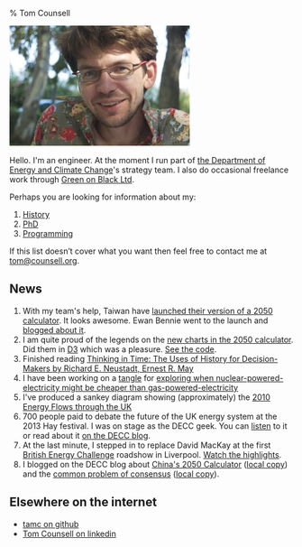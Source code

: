 % Tom Counsell

![](tomcounsell.jpg)

Hello. I'm an engineer. At the moment I run part of [the Department
of Energy and Climate Change][decc]'s strategy team. I also do occasional freelance work through [Green on Black Ltd][gnb].

Perhaps you are looking for information about my:

1.  [History](view/History.html)
2.  [PhD](view/Phd.html)
6.  [Programming](/programming/index.html)

If this list doesn’t cover what you want then feel free to contact me at <tom@counsell.org>.

News
----

1.  With my team's help, Taiwan have [launched their version of a 2050 calculator](http://my2050.twenergy.org.tw). It looks awesome. Ewan Bennie went to the launch and [blogged about it](http://blog.decc.gov.uk/2013/12/03/made-in-taiwan/).
1.  I am quite proud of the legends on the [new charts in the 2050 calculator](http://2050-calculator-tool.decc.gov.uk). Did them in [D3](http://d3js.org) which was a pleasure. [See the code](https://github.com/decc/twenty-fifty/blob/master/src/javascripts/stacked_area_chart.js.coffee).
1.  Finished reading [Thinking in Time: The Uses of History for Decision-Makers
by Richard E. Neustadt, Ernest R. May](/books/thinking-in-time.html)
2.  I have been working on a [tangle](http://worrydream.com/Tangle/) for [exploring when nuclear-powered-electricity might be cheaper than gas-powered-electricity](http://tamc.github.io/tamc-tangles/whenwillitbecheaperthangas.html)
3.  I've produced a sankey diagram showing (approximately) the [2010 Energy Flows through the UK](/2050/2010sankey.html)
4.  700 people paid to debate the future of the UK energy system at the 2013 Hay festival. I was on stage as the DECC geek. You can [listen](http://www.hayfestival.com/p-6114-kate-humble-richard-smith-marcus-du-sautoy-and-mark-watson.aspx) to it or read about it [on the DECC blog](http://blog.decc.gov.uk/2013/06/07/2050-at-the-hay-festival/).
4.  At the last minute, I stepped in to replace David MacKay at the first [British Energy Challenge](http://blog.decc.gov.uk/category/the-british-energy-challenge/) roadshow in Liverpool. [Watch the highlights](https://www.youtube.com/watch?v=M3B_cK2osIA).
4.  I blogged on the DECC blog about [China's 2050 Calculator](http://blog.decc.gov.uk/2012/09/18/some-copying-is-great/) ([local copy](/2050/some-copying-is-great.html))  and the [common problem of consensus](http://blog.decc.gov.uk/2012/09/26/the-common-problem-of-consensus/) ([local copy](/2050/2012-09-26-the-common-problem-of-consensus.html)).

Elsewhere on the internet
-------------------------

* [tamc on github](https://github.com/tamc)
* [Tom Counsell on linkedin](http://uk.linkedin.com/pub/tom-counsell/0/441/360/)


[decc]: https://www.gov.uk/government/organisations/department-of-energy-climate-change
[gnb]: http://www.greenonblack.com 
